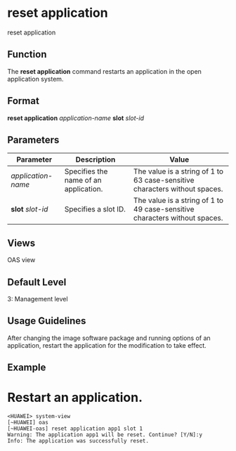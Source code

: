 reset application
=================

reset application

Function
--------



The **reset application** command restarts an application in the open application system.




Format
------

**reset application** *application-name* **slot** *slot-id*


Parameters
----------

| Parameter | Description | Value |
| --- | --- | --- |
| *application-name* | Specifies the name of an application. | The value is a string of 1 to 63 case-sensitive characters without spaces. |
| **slot** *slot-id* | Specifies a slot ID. | The value is a string of 1 to 49 case-sensitive characters without spaces. |



Views
-----

OAS view


Default Level
-------------

3: Management level


Usage Guidelines
----------------

After changing the image software package and running options of an application, restart the application for the modification to take effect.


Example
-------

# Restart an application.
```
<HUAWEI> system-view
[~HUAWEI] oas
[~HUAWEI-oas] reset application app1 slot 1
Warning: The application app1 will be reset. Continue? [Y/N]:y
Info: The application was successfully reset.

```